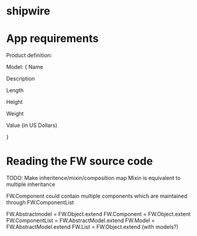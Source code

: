 # shipwire

# App requirements 

Product definition:

Model: {
  Name

  Description

  Length

  Height

  Weight

  Value (in US Dollars)

}
# Reading the FW source code 

TODO: Make inheritence/mixin/composition map Mixin is equivalent to multiple inheritance

FW.Component could contain multiple components which are maintained through FW.ComponentList

FW.Abstractmodel = FW.Object.extend
FW.Component = FW.Object.extent
FW.ComponentList = FW.AbstractModel.extend
FW.Model = FW.AbstractModel.extend
FW.List = FW.Object.extend   (with models?)

